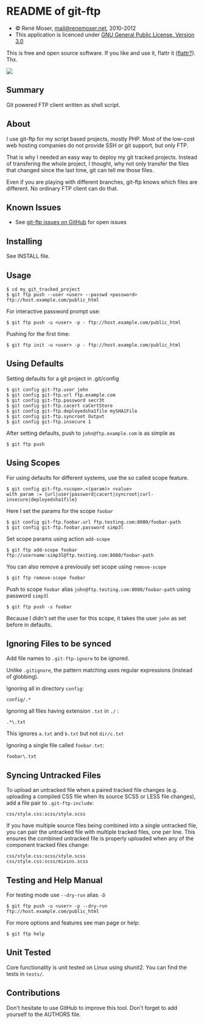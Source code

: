 README of git-ftp
=================

* &copy; René Moser, mail@renemoser.net, 2010-2012
* This application is licenced under [GNU General Public License, Version 3.0]

This is free and open source software. If you like and use it, flattr it ([flattr?][WhatisFlattr]). Thx.

[![][FlattrButton]][FlattrLink] 


Summary
-------

Git powered FTP client written as shell script.


About
-----

I use git-ftp for my script based projects, mostly PHP. Most of the low-cost
web hosting companies do not provide SSH or git support, but only FTP.

That is why I needed an easy way to deploy my git tracked projects. Instead of
transfering the whole project, I thought, why not only transfer the files
that changed since the last time, git can tell me those files.

Even if you are playing with different branches, git-ftp knows which files
are different. No ordinary FTP client can do that.


Known Issues
------------

* See [git-ftp issues on GitHub] for open issues


Installing
----------

See INSTALL file.


Usage
-----

	$ cd my_git_tracked_project
	$ git ftp push --user <user> --passwd <password> ftp://host.example.com/public_html

For interactive password prompt use:

	$ git ftp push -u <user> -p - ftp://host.example.com/public_html

Pushing for the first time:

	$ git ftp init -u <user> -p - ftp://host.example.com/public_html

Using Defaults
--------------

Setting defaults for a git project in .git/config

	$ git config git-ftp.user john
	$ git config git-ftp.url ftp.example.com
	$ git config git-ftp.password secr3t
	$ git config git-ftp.cacert caCertStore
	$ git config git-ftp.deployedsha1file mySHA1File
	$ git config git-ftp.syncroot Output
	$ git config git-ftp.insecure 1
	

After setting defaults, push to `john@ftp.example.com` is as simple as

	$ git ftp push


Using Scopes
------------

For using defaults for different systems, use the so called scope feature.

	$ git config git-ftp.<scope>.<(param)> <value>
	with param := {url|user|password|cacert|syncroot|curl-insecure|deployedsha1file}

Here I set the params for the scope `foobar`

	$ git config git-ftp.foobar.url ftp.testing.com:8080/foobar-path
	$ git config git-ftp.foobar.password simp3l

Set scope params using action `add-scope`

	$ git ftp add-scope foobar ftp://username:simp3l@ftp.testing.com:8080/foobar-path

You can also remove a previously set scope using `remove-scope`

	$ git ftp remove-scope foobar

Push to scope `foobar` alias `john@ftp.testing.com:8080/foobar-path` using password `simp3l`

	$ git ftp push -s foobar

Because I didn't set the user for this scope, it takes the user `john` as set before in defaults.


Ignoring Files to be synced
---------------------------

Add file names to `.git-ftp-ignore` to be ignored.

Unlike `.gitignore`, the pattern matching uses regular expressions (instead of globbing).

Ignoring all in directory `config`:

	config/.*

Ignoring all files having extension `.txt` in `./` :

	.*\.txt

This ignores `a.txt` and `b.txt` but not `dir/c.txt`

Ignoring a single file called `foobar.txt`:

	foobar\.txt


Syncing Untracked Files
--------------------

To upload an untracked file when a paired tracked file changes (e.g. uploading a compiled CSS file when its source SCSS or LESS file changes), add a file pair to `.git-ftp-include`:

    css/style.css:scss/style.scss

If you have multiple source files being combined into a single untracked file, you can pair the untracked file with multiple tracked files, one per line. This ensures the combined untracked file is properly uploaded when any of the component tracked files change:

    css/style.css:scss/style.scss
    css/style.css:scss/mixins.scss


Testing and Help Manual
-----------------------

For testing mode use `--dry-run` alias `-D`

	$ git ftp push -u <user> -p --dry-run ftp://host.example.com/public_html

For more options and features see man page or help:

	$ git ftp help


Unit Tested
-----------

Core functionality is unit tested on Linux using shunit2. You can find the tests in `tests/`.


Contributions
-------------

Don't hesitate to use GitHub to improve this tool. Don't forget to add yourself to the AUTHORS file.

[git-ftp issues on GitHub]: http://github.com/resmo/git-ftp/issues
[WhatisFlattr]: http://en.wikipedia.org/wiki/Flattr
[FlattrLink]: https://flattr.com/thing/99914/Git-ftp
[FlattrButton]: http://api.flattr.com/button/button-static-50x60.png
[GNU General Public License, Version 3.0]: http://www.gnu.org/licenses/gpl-3.0-standalone.html
